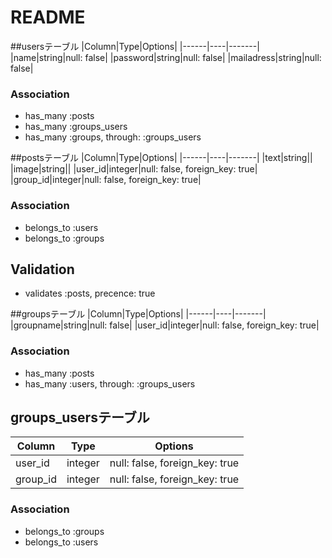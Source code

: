 # README

##usersテーブル
|Column|Type|Options|
|------|----|-------|
|name|string|null: false|
|password|string|null: false|
|mailadress|string|null: false|
### Association
- has_many :posts
- has_many :groups_users
- has_many :groups, through: :groups_users

##postsテーブル
|Column|Type|Options|
|------|----|-------|
|text|string||
|image|string||
|user_id|integer|null: false, foreign_key: true|
|group_id|integer|null: false, foreign_key: true|
### Association
- belongs_to :users
- belongs_to :groups
## Validation
- validates :posts, precence: true

##groupsテーブル
|Column|Type|Options|
|------|----|-------|
|groupname|string|null: false|
|user_id|integer|null: false, foreign_key: true|
### Association
- has_many :posts
- has_many :users, through: :groups_users


## groups_usersテーブル
|Column|Type|Options|
|------|----|-------|
|user_id|integer|null: false, foreign_key: true|
|group_id|integer|null: false, foreign_key: true|
### Association
- belongs_to :groups
- belongs_to :users
